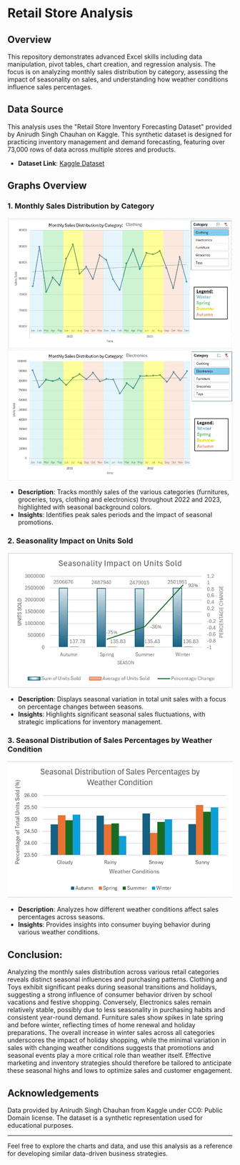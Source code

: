 # Retail Store Analysis

## Overview
This repository demonstrates advanced Excel skills including data manipulation, pivot tables, chart creation, and regression analysis. The focus is on analyzing monthly sales distribution by category, assessing the impact of seasonality on sales, and understanding how weather conditions influence sales percentages.

## Data Source
This analysis uses the "Retail Store Inventory Forecasting Dataset" provided by Anirudh Singh Chauhan on Kaggle. This synthetic dataset is designed for practicing inventory management and demand forecasting, featuring over 73,000 rows of data across multiple stores and products.
- **Dataset Link**: [Kaggle Dataset](https://www.kaggle.com/datasets/anirudhchauhan/retail-store-inventory-forecasting-dataset)

## Graphs Overview
### 1. Monthly Sales Distribution by Category
![Monthly Sales Distribution by Category: Clothing](Retail%20Store%20Analysis/images/Monthly%20Sales%20Distribution%20by%20Category%20Clothing.png)
![Monthly Sales Distribution by Category: Electronics](Retail%20Store%20Analysis/images/Monthly%20Sales%20Distribution%20by%20Category%20Electronics.png)
- **Description**: Tracks monthly sales of the various categories (furnitures, groceries, toys, clothing and electronics) throughout 2022 and 2023, highlighted with seasonal background colors.
- **Insights**: Identifies peak sales periods and the impact of seasonal promotions.

### 2. Seasonality Impact on Units Sold
![Seasonality Impact on Units Sold](Retail%20Store%20Analysis/images/Seaonality%20Impact%20on%20Units%20Sold.png)
- **Description**: Displays seasonal variation in total unit sales with a focus on percentage changes between seasons.
- **Insights**: Highlights significant seasonal sales fluctuations, with strategic implications for inventory management.

### 3. Seasonal Distribution of Sales Percentages by Weather Condition
![Seasonal Distribution of Sales Percentages by Weather Condition](Retail%20Store%20Analysis/images/Seasonal%20Distribution%20of%20Sales%20Percentages%20by%20Weather%20condition.png)
- **Description**: Analyzes how different weather conditions affect sales percentages across seasons.
- **Insights**: Provides insights into consumer buying behavior during various weather conditions.

## Conclusion:
Analyzing the monthly sales distribution across various retail categories reveals distinct seasonal influences and purchasing patterns. Clothing and Toys exhibit significant peaks during seasonal transitions and holidays, suggesting a strong influence of consumer behavior driven by school vacations and festive shopping. Conversely, Electronics sales remain relatively stable, possibly due to less seasonality in purchasing habits and consistent year-round demand. Furniture sales show spikes in late spring and before winter, reflecting times of home renewal and holiday preparations. The overall increase in winter sales across all categories underscores the impact of holiday shopping, while the minimal variation in sales with changing weather conditions suggests that promotions and seasonal events play a more critical role than weather itself. Effective marketing and inventory strategies should therefore be tailored to anticipate these seasonal highs and lows to optimize sales and customer engagement.

## Acknowledgements
Data provided by Anirudh Singh Chauhan from Kaggle under CC0: Public Domain license. The dataset is a synthetic representation used for educational purposes.

---

Feel free to explore the charts and data, and use this analysis as a reference for developing similar data-driven business strategies.

